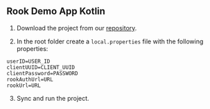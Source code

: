 ## Rook Demo App Kotlin

1. Download the project from
   our [repository](https://github.com/RookeriesDevelopment/rook-demo-app-kotlin).

2. In the root folder create a `local.properties` file with the following properties:

```properties
userID=USER_ID
clientUUID=CLIENT_UUID
clientPassword=PASSWORD
rookAuthUrl=URL
rookUrl=URL
```

3. Sync and run the project.